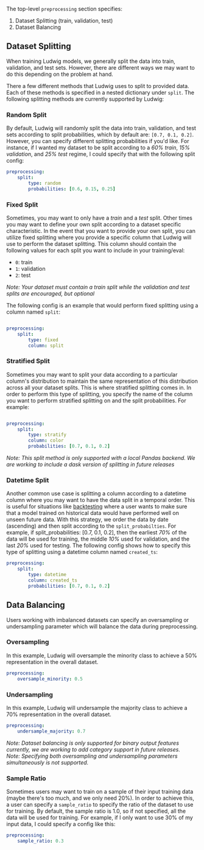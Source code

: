 The top-level `preprocessing` section specifies:

1. Dataset Splitting (train, validation, test)
2. Dataset Balancing

## Dataset Splitting

When training Ludwig models, we generally split the data into train, validation, and test sets. However, there are
different ways we may want to do this depending on the problem at hand.

There a few different methods that Ludwig uses to split to provided data. Each of these methods is specified in a nested
dictionary under `split`. The following splitting methods are currently supported by Ludwig:

### Random Split

By default, Ludwig will randomly split the data into train, validation, and test sets according to split probabilities,
which by default are: `[0.7, 0.1, 0.2]`. However, you can specify different splitting probabilities if you'd like. For
instance, if I wanted my dataset to be split according to a *60% train*, *15% validation*, and *25% test* regime, I
could specify that with the following split config:

```yaml
preprocessing:
    split: 
        type: random
        probabilities: [0.6, 0.15, 0.25]
```

### Fixed Split

Sometimes, you may want to only have a *train* and a *test* split. Other times you may want to define your own split
according to a dataset specific characteristic. In the event that you want to provide your own split, you can utilize
fixed splitting where you provide a specific column that Ludwig will use to perform the dataset splitting. This column
should contain the following values for each split you want to include in your training/eval:

- `0`: train
- `1`: validation
- `2`: test

*Note: Your dataset must contain a train split while the validation and test splits are encouraged, but optional*

The following config is an example that would perform fixed splitting using a column named `split`:

```yaml

preprocessing:
    split:
        type: fixed
        column: split
```

### Stratified Split

Sometimes you may want to split your data according to a particular column's distribution to maintain the same
representation of this distribution across all your dataset splits. This is where stratified splitting comes in. In
order to perform this type of splitting, you specify the name of the column you want to perform stratified splitting on
and the split probabilities. For example:

```yaml

preprocessing:
    split:
        type: stratify
        column: color
        probabilities: [0.7, 0.1, 0.2]
```

*Note: This split method is only supported with a local Pandas backend. We are working to include a dask version of
splitting in future releases*

### Datetime Split

Another common use case is splitting a column according to a datetime column where you may want to have the data split
in a temporal order. This is useful for situations like [backtesting](https://en.wikipedia.org/wiki/Backtesting) where
a user wants to make sure that a model trained on historical data would have performed well on unseen future data. With
this strategy, we order the data by date (ascending) and then split according to the `split_probabilties`. For example,
if split_probabilities: [0.7, 0.1, 0.2], then the earliest *70%* of the data will be used for training, the middle *10%*
used for validation, and the last *20%* used for testing. The following config shows how to specify this type of
splitting using a datetime column named `created_ts`:

```yaml
preprocessing:
    split:
        type: datetime
        column: created_ts
        probabilities: [0.7, 0.1, 0.2]
```

## Data Balancing

Users working with imbalanced datasets can specify an oversampling or
undersampling parameter which will balance the data during preprocessing.

### Oversampling

In this example, Ludwig will oversample the minority class to achieve a 50%
representation in the overall dataset.

```yaml
preprocessing:
    oversample_minority: 0.5
```

### Undersampling

In this example, Ludwig will undersample the majority class to achieve a 70%
representation in the overall dataset.

```yaml
preprocessing:
    undersample_majority: 0.7
```

*Note: Dataset balancing is only supported for binary output features currently, we are working to add category support
in future releases.* <br/>
*Note: Specifying both oversampling and undersampling parameters simultaneously is not supported.*

### Sample Ratio

Sometimes users may want to train on a sample of their input training data (maybe there's too much, and we only need 20%).
In order to achieve this, a user can specify a `sample_ratio` to specify the ratio of the dataset to use for training.
By default, the sample ratio is 1.0, so if not specified, all the data will be used for training. For example, if I only
want to use 30% of my input data, I could specify a config like this:

```yaml
preprocessing:
    sample_ratio: 0.3
```
